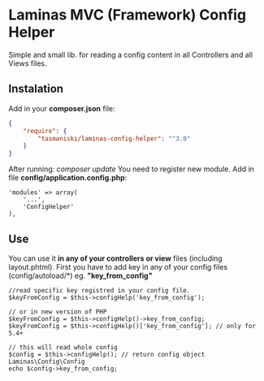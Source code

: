 # Laminas MVC (Framework) Config Helper
Simple and small lib. for reading a config content in all Controllers and all Views files.

## Instalation 

Add in your **composer.json** file: 

```json
{
    "require": {
        "tasmaniski/laminas-config-helper": "^3.0"
    }
}
```
After running: *composer update* 
You need to register new module. Add in file **config/application.config.php**: 

```
'modules' => array(
    '...',
    'ConfigHelper'
),
```

## Use
You can use it **in any of your controllers or view** files (including layout.phtml). 
First you have to add key in any of your config files (config/autoload/\*) eg. **"key_from_config"**

```
//read specific key registred in your config file.
$keyFromConfig = $this->configHelp('key_from_config');

// or in new version of PHP
$keyFromConfig = $this->configHelp()->key_from_config;
$keyFromConfig = $this->configHelp()['key_from_config']; // only for 5.4+

// this will read whole config
$config = $this->configHelp(); // return config object Laminas\Config\Config
echo $config->key_from_config;
```





